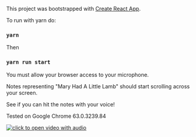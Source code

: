 This project was bootstrapped with [Create React App](https://github.com/facebookincubator/create-react-app).

To run with yarn do:

### `yarn`

Then

### `yarn run start`

You must allow your browser access to your microphone.

Notes representing "Mary Had A Little Lamb" should start scrolling across your screen.

See if you can hit the notes with your voice!

Tested on Google Chrome 63.0.3239.84

[![click to open video with audio](https://giphy.com/gifs/xUNda2ZjS8D6JyeEdG)](https://youtu.be/JHXcF-fB7sE)
